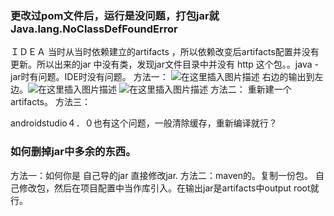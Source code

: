 ﻿### 更改过pom文件后，运行是没问题，打包jar就Java.lang.NoClassDefFoundError
ＩＤＥＡ 当时从当时依赖建立的artifacts ，所以依赖改变后artifacts配置并没有更新。所以出来的jar 中没有类，发现jar文件目录中并没有 http 这个包。。java -jar时有问题。IDE时没有问题。
方法一：
![在这里插入图片描述](http://img.yayi.site/csdn/20200730193846908.png-watermaskStyle)
右边的输出到左边。![在这里插入图片描述](http://img.yayi.site/csdn/20200730194038703.png-watermaskStyle)
![在这里插入图片描述](http://img.yayi.site/csdn/20200730194100989.png-watermaskStyle)
方法二：
重新建一个artifacts。
方法三：

androidstudio４．０也有这个问题，一般清除缓存，重新编译就行？

### 如何删掉jar中多余的东西。
方法一：如何你是 自己导的jar 直接修改jar. 
方法二：maven的。复制一份包。 自己修改包，然后在项目配置中当作库引入。在输出jar是artifacts中output root就行。
